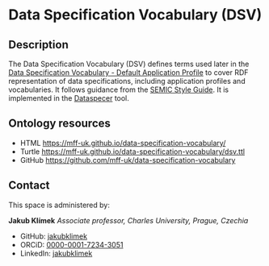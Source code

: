 # Data Specification Vocabulary (DSV)

## Description
The Data Specification Vocabulary (DSV) defines terms used later in the [Data Specification Vocabulary - Default Application Profile](https://w3id.org/dsv-dap#) to cover RDF representation of data specifications, including application profiles and vocabularies.
It follows guidance from the [SEMIC Style Guide](https://semiceu.github.io/style-guide/).
It is implemented in the [Dataspecer](https://dataspecer.com) tool.

## Ontology resources
* HTML      https://mff-uk.github.io/data-specification-vocabulary/
* Turtle    https://mff-uk.github.io/data-specification-vocabulary/dsv.ttl
* GitHub    https://github.com/mff-uk/data-specification-vocabulary

## Contact
This space is administered by:

**Jakub Klímek**
*Associate professor, Charles University, Prague, Czechia*

* GitHub: [jakubklimek](https://github.com/jakubklimek)
* ORCiD: [0000-0001-7234-3051](https://orcid.org/0000-0001-7234-3051)
* LinkedIn: [jakubklimek](https://www.linkedin.com/in/jakubklimek/)
